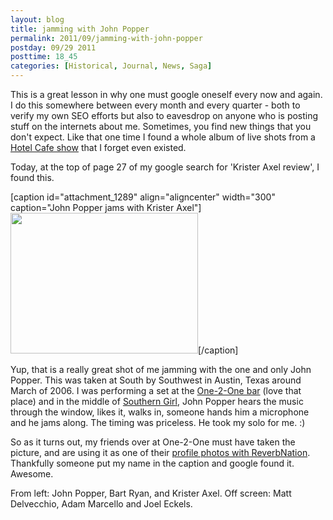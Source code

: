 ```yaml
---
layout: blog
title: jamming with John Popper
permalink: 2011/09/jamming-with-john-popper
postday: 09/29 2011
posttime: 18_45
categories: [Historical, Journal, News, Saga]
---
```


This is a great lesson in why one must google oneself every now and again. I do this somewhere between every month and every quarter - both to verify my own SEO efforts but also to eavesdrop on anyone who is posting stuff on the internets about me. Sometimes, you find new things that you don't expect. Like that one time I found a whole album of live shots from a <a href="http://axel.me/3r" target="_blank">Hotel Cafe show</a> that I forget even existed.

Today, at the top of page 27 of my google search for 'Krister Axel review', I found this.

[caption id="attachment_1289" align="aligncenter" width="300" caption="John Popper jams with Krister Axel"]<a href="http://blog.kristeraxel.com/wp-content/uploads/2011/09/JohnPopper_1240018778.jpg"><img src="http://blog.kristeraxel.com/wp-content/uploads/2011/09/JohnPopper_1240018778-300x225.jpg" alt="" title="JohnPopper_1240018778" width="300" height="225" class="size-medium wp-image-1289" /></a>[/caption]

Yup, that is a really great shot of me jamming with the one and only John Popper. This was taken at South by Southwest in Austin, Texas around March of 2006. I was performing a set at the <a href="http://www.one2onebar.com/" target="_blank">One-2-One bar</a> (love that place) and in the middle of <a href="http://axelradio.com/track/southern-girl" target="_blank">Southern Girl</a>, John Popper hears the music through the window, likes it, walks in, someone hands him a microphone and he jams along. The timing was priceless. He took my solo for me. :)

So as it turns out, my friends over at One-2-One must have taken the picture, and are using it as one of their <a href="http://www.reverbnation.com/page_object/page_object_photos/venue_89531" target="_blank">profile photos with ReverbNation</a>. Thankfully someone put my name in the caption and google found it. Awesome.

From left: John Popper, Bart Ryan, and Krister Axel.
Off screen: Matt Delvecchio, Adam Marcello and Joel Eckels.
